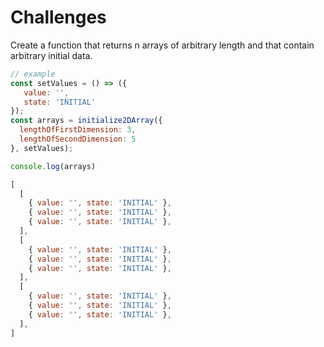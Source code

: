 # Challenges

Create a function that returns n arrays of arbitrary length and that contain arbitrary initial data. 
```js
// example
const setValues = () => ({
   value: '',
   state: 'INITIAL'
});
const arrays = initialize2DArray({
  lengthOfFirstDimension: 3,
  lengthOfSecondDimension: 5
}, setValues);

console.log(arrays)

[
  [
    { value: '', state: 'INITIAL' },
    { value: '', state: 'INITIAL' },
    { value: '', state: 'INITIAL' },
  ],
  [
    { value: '', state: 'INITIAL' },
    { value: '', state: 'INITIAL' },
    { value: '', state: 'INITIAL' },
  ],
  [
    { value: '', state: 'INITIAL' },
    { value: '', state: 'INITIAL' },
    { value: '', state: 'INITIAL' },
  ],
]
